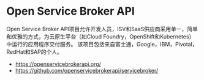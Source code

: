 # Open Service Broker API

Open Service Broker API项目允许开发人员，ISV和SaaS供应商采用单一，简单和优雅的方式，为云原生平台（如Cloud Foundry，OpenShift和Kubernetes）中运行的应用程序交付服务。 该项目包括来自富士通，Google，IBM，Pivotal，RedHat和SAP的个人。

- https://openservicebrokerapi.org/
- https://github.com/openservicebrokerapi/servicebroker/



